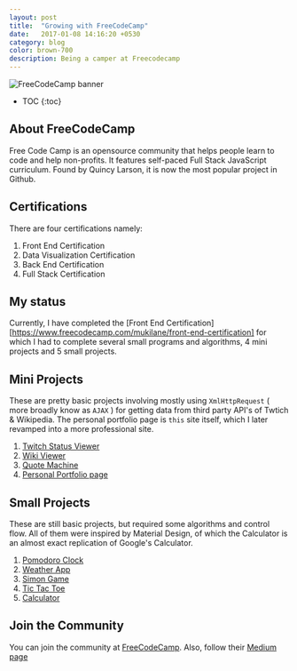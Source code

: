 ```yaml
---
layout: post
title:  "Growing with FreeCodeCamp"
date:   2017-01-08 14:16:20 +0530
category: blog
color: brown-700
description: Being a camper at Freecodecamp
---
```


<img src="https://camo.githubusercontent.com/60c67cf9ac2db30d478d21755289c423e1f985c6/68747470733a2f2f73332e616d617a6f6e6177732e636f6d2f66726565636f646563616d702f776964652d736f6369616c2d62616e6e65722e706e67" alt="FreeCodeCamp banner">

* TOC
{:toc}

## About FreeCodeCamp

Free Code Camp is an opensource community that helps people learn to code and help non-profits. It features self-paced Full Stack JavaScript curriculum. Found by Quincy Larson, it is now the most popular project in Github. 

## Certifications

There are four certifications namely:

1. Front End Certification
2. Data Visualization Certification
3. Back End Certification
4. Full Stack Certification

## My status

Currently, I have completed the [Front End Certification][https://www.freecodecamp.com/mukilane/front-end-certification] for which I had to complete several small programs and algorithms, 4 mini projects and 5 small projects. 

## Mini Projects
These are pretty basic projects involving mostly using `XmlHttpRequest` ( more broadly know as `AJAX` ) for getting data from third party API's of Twtich & Wikipedia. The personal portfolio page is `this` site itself, which I later revamped into a more professional site.

1. [Twitch Status Viewer](https://mukilane.github.io/projects/twitchstatus")
2. [Wiki Viewer](https://mukilane.github.io/projects/wikiviewer)
3. [Quote Machine](https://mukilane.github.io/projects/quoter)
4. [Personal Portfolio page](https://mukilane.github.io/about_the_site)


## Small Projects
These are still basic projects, but required some algorithms and control flow. All of them were inspired by Material Design, of which the Calculator is an almost exact replication of Google's Calculator. 

1. [Pomodoro Clock](https://mukilane.github.io/projects/pomodoro)
2. [Weather App](https://mukilane.github.io/projects/weather)
3. [Simon Game](https://mukilane.github.io/projects/simongame)
4. [Tic Tac Toe](https://mukilane.github.io/projects/tictactoe)
5. [Calculator](https://mukilane.github.io/projects/calculator)

## Join the Community
You can join the community at [FreeCodeCamp][freecodecamp]. Also, follow their [Medium page](https://medium.com/freecodecamp)

[freecodecamp]: http://jekyllrb.com/docs/home
[about]: https://www.freecodecamp.com/about/